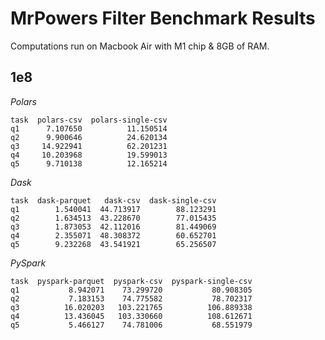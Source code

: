 # MrPowers Filter Benchmark Results

Computations run on Macbook Air with M1 chip & 8GB of RAM.

## 1e8

*Polars*

```
task  polars-csv  polars-single-csv
q1      7.107650          11.150514
q2      9.900646          24.620134
q3     14.922941          62.201231
q4     10.203968          19.599013
q5      9.710138          12.165214
```

*Dask*

```
task  dask-parquet   dask-csv  dask-single-csv
q1        1.540041  44.713917        88.123291
q2        1.634513  43.228670        77.015435
q3        1.873053  42.112016        81.449069
q4        2.355071  48.308372        60.652701
q5        9.232268  43.541921        65.256507
```

*PySpark*

```
task  pyspark-parquet  pyspark-csv  pyspark-single-csv
q1           8.942071    73.299720           80.908305
q2           7.183153    74.775582           78.702317
q3          16.020203   103.221765          106.889338
q4          13.436045   103.330660          108.612671
q5           5.466127    74.781006           68.551979
```

